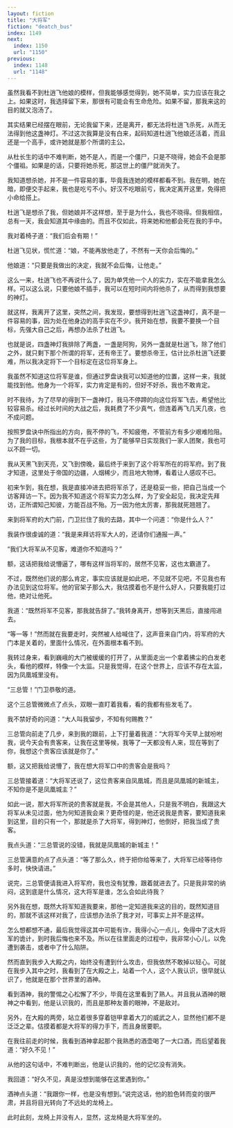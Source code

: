 ```yaml
---
layout: fiction
title: "大将军"
fiction: "deatch_bus"
index: 1149
next:
  index: 1150
  url: "1150"
previous:
  index: 1148
  url: "1148"
---
```

虽然我看不到杜逍飞他娘的模样，但我能够感觉得到，她不简单，实力应该在我之上。如果这时，我选择留下来，那很有可能会有生命危险。如果不留，那我来这的目的就又泡汤了。

其实结果已经摆在眼前，无论我留下来，还是离开，都无法将杜逍飞杀死，从而无法得到他这盏神灯。不过这次我算是没有白来，起码知道杜逍飞他娘还活着，而且还是一个高手，或许她就是那个所谓的主公。

从杜长生的话中不难判断，她不是人，而是一个僵尸，只是不晓得，她会不会是那个僵祖。如果是的话，只要将她杀死，那这世上的僵尸就消失了。

我知道想杀她，并不是一件容易的事，毕竟我连她的模样都看不到。我在明，她在暗，即便交手起来，我也是吃亏不小。好汉不吃眼前亏，我决定离开这里，免得把小命给搭上。

杜逍飞是想杀了我，但她娘并不这样想，至于是为什么，我也不晓得。但我相信，总有一天，我会知道其中缘由的。而且不仅如此，将来她和他都会死在我的手中。

我对着椅子道：“我们后会有期！”

杜逍飞见状，慌忙道：“娘，不能再放他走了，不然有一天你会后悔的。”

他娘道：“只要是我做出的决定，我就不会后悔，让他走。”

这么一来，杜逍飞也不再说什么了，因为单凭他一个人的实力，实在不能拿我怎么样。可以这么说，只要他娘不插手，我可以在短时间内将他杀了，从而得到我想要的神灯。

就这样，我离开了这里，突然之间，我发现，要想得到杜逍飞这盏神灯，真不是一件容易的事，因为处在他身边的高手实在不少。我开始在想，我要不要换一个目标，先强大自己之后，再想办法杀了杜逍飞。

也就是说，四盏神灯我排除了两盏，一盏是阿狗，另外一盏就是杜逍飞，除了他们之外，就只剩下那个所谓的将军，还有帝王了。要想杀帝王，估计比杀杜逍飞还要难，所以我决定将下一个目标定在这位将军身上。

我虽然不知道这位将军是谁，但通过罗盘诀我可以知道他的位置，这样一来，我就能找到他。他身为一个将军，实力肯定是有的，但好不好杀，我也不敢肯定。

时不我待，为了尽早的得到下一盏神灯，我马不停蹄的向这位将军飞去，希望他比较容易杀。经过长时间的大战之后，我耗费了不少真气，但连着再飞几天几夜，也不成问题。

按照罗盘诀中所指出的方向，我不停的飞，不知疲倦，不管前方有多少艰难险阻。为了我的目标，我根本就不在乎这些，为了能够早日实现我们一家人团聚，我也可以不顾一切。

我从天黑飞到天亮，又飞到傍晚，最后终于来到了这个将军所在的将军府。到了我才知道，这里处于帝国的边疆，人烟稀少，而且地大物博，看着让人感叹不已。

初来乍到，我在想，我是直接冲进去把将军杀了，还是稳妥一些，把自己当成一个访客拜访一下。因为我不知道这个将军实力怎么样，为了安全起见，我决定先拜访，正所谓知己知彼，方能百战不殆。万一因为他太厉害，那我就死翘翘了。

来到将军府的大门前，门卫拦住了我的去路，其中一个问道：“你是什么人？”

我装作很虔诚的道：“我是来拜访将军大人的，还请你们通报一声。”

“我们大将军从不见客，难道你不知道吗？”

额，这话把我给说懵逼了，哪有这样当将军的，居然不见客，这也太霸道了。

不过，既然他们说的那么肯定，事实应该就是如此吧，不见就不见吧，不见我也有办法见到这位将军。他的官架子那么大，我估摸着也不是什么好人，只要我能打过他，绝对让他死。

我道：“既然将军不见客，那我就告辞了。”我转身离开，想等到天黑后，直接闯进去。

“等一等！”然而就在我要走时，突然被人给喊住了，这声音来自门内，将军府的大门本是关着的，里面什么情况，在外面根本看不到。

我转过身来，看到巍峨的大门被缓缓的打开了，从里面走出一个拿着拂尘的白发老头，看他的模样，特像一个太监。只是我觉得，在这个世界上，应该不存在太监，因为凤凰城里没有。

“三总管！”门卫恭敬的道。

这个三总管微微点了点头，双眼一直盯着我看，看的我都有些发毛了。

我不禁好奇的问道：“大人叫我留步，不知有何赐教？”

三总管向前走了几步，来到我的跟前，上下打量着我道：“大将军今天早上就吩咐我，说今天会有贵客来，让我在这里等候，我等了一天都没有人来，现在等到了你，我想这个贵客应该就是你了。”

额，这又把我给说懵了，我在想大将军口中的贵客会是我吗？

三总管接着道：“大将军还说了，这位贵客来自凤凰城，而且是凤凰城的新城主，不知你是不是凤凰城主？”

如此一说，那大将军所说的贵客就是我，不会是其他人，只是我不明白，我跟这大将军从未见过面，他为何知道我会来？更奇怪的是，他还说我是贵客，要知道我来到这里，目的只有一个，那就是杀了大将军，得到神灯，他倒好，把我当成了贵客。

我点头道：“三总管说的没错，我就是凤凰城的新城主！”

三总管满意的点了点头道：“等了那么久，终于把你给等来了，大将军已经等待你多时，快快请进。”

说完，三总管便请我进入将军府，我也没有犹豫，跟着就进去了。只是我非常的纳闷，这到底是什么情况，这大将军是谁，怎么会如此待我？

另外我在想，既然大将军知道我要来，那他一定知道我来这的目的，既然知道目的，那就不该这样对我了，应该想办法杀了我才对，可事实上并不是这样。

怎么想都想不通，最后我觉得这其中可能有诈，我得小心一点儿，免得中了这大将军的诡计，到时我后悔也来不及。所以在往里面走的过程中，我非常小心儿，以免遭到袭击，或者中了什么陷阱。

然而直到我步入大殿之内，始终没有遭到什么攻击，但我依然不敢掉以轻心。可就在我步入其中之时，我看到了在大殿之上，站着一个人，这个人我认识，很早就认识了，他就是在那个世界里的酒神。

看到酒神，我的警惕之心松懈了不少，毕竟在这里看到了熟人。并且我从酒神的眼神之中看到，他是认识我的，而且是那种友善的眼神，不是敌对。

另外，在大殿的两旁，站立着很多穿着铠甲拿着大刀的威武之人，显然他们都不是泛泛之辈。估摸着都是大将军的得力手下，而且身居要职。

在我往前走的时候，我看到酒神拿起那个我熟悉的酒壶喝了一大口酒，而后望着我道：“好久不见！”

从他的这句话中，不难判断出，他是认识我的，他的记忆没有消失。

我回道：“好久不见，真是没想到能够在这里遇到你。”

酒神点头道：“我跟你一样，也是没有想到。”说完这话，他的脸色转而变的很严肃，并且将目光转向了不远处的龙椅上。

此时此刻，龙椅上并没有人，显然，这龙椅是大将军坐的。